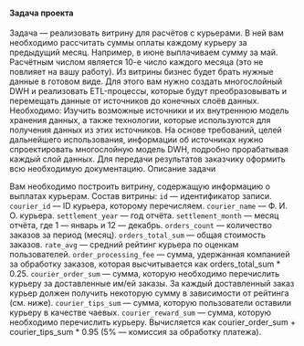 #### Задача проекта

Задача — реализовать витрину для расчётов с курьерами. В ней вам необходимо рассчитать суммы оплаты каждому курьеру за предыдущий месяц. Например, в июне выплачиваем сумму за май. Расчётным числом является 10-е число каждого месяца (это не повлияет на вашу работу). Из витрины бизнес будет брать нужные данные в готовом виде.
Для этого вам нужно создать многослойный DWH и реализовать ETL-процессы, которые будут преобразовывать и перемещать данные от источников до конечных слоёв данных.
Необходимо:
Изучить возможные источники и их внутреннюю модель хранения данных, а также технологии, которые используются для получения данных из этих источников.
На основе требований, целей дальнейшего использования, информации об источниках нужно спроектировать многослойную модель DWH, подробно прорабатывая каждый слой данных.
Для передачи результатов заказчику оформить всю необходимую документацию.
Описание задачи

Вам необходимо построить витрину, содержащую информацию о выплатах курьерам.
Состав витрины:
`id` — идентификатор записи.
`courier_id` — ID курьера, которому перечисляем.
`courier_name` — Ф. И. О. курьера.
`settlement_year` — год отчёта.
`settlement_month` — месяц отчёта, где 1 — январь и 12 — декабрь.
`orders_count` — количество заказов за период (месяц).
`orders_total_sum` — общая стоимость заказов.
`rate_avg` — средний рейтинг курьера по оценкам пользователей.
`order_processing_fee` — сумма, удержанная компанией за обработку заказов, которая высчитывается как orders_total_sum * 0.25.
`courier_order_sum` — сумма, которую необходимо перечислить курьеру за доставленные им/ей заказы. За каждый доставленный заказ курьер должен получить некоторую сумму в зависимости от рейтинга (см. ниже).
`courier_tips_sum` — сумма, которую пользователи оставили курьеру в качестве чаевых.
`courier_reward_sum` — сумма, которую необходимо перечислить курьеру. Вычисляется как courier_order_sum + courier_tips_sum * 0.95 (5% — комиссия за обработку платежа).